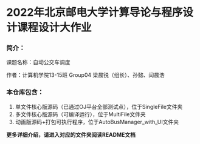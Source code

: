 # 2022年北京邮电大学计算导论与程序设计课程设计大作业

### 简介：

课题名称：自动公交车调度

作者：计算机学院13-15班 Group04 梁晨锐（组长）、孙懿、闫晨浩

### 本仓库包含：
1. 单文件核心版源码（已通过OJ平台全部测试点），位于SingleFile文件夹
2. 多文件核心版源码（可编译运行），位于MultiFile文件夹
3. 动画版源码+打包可执行程序，位于AutoBusManager_with_UI文件夹

**更多详细介绍，请进入对应的文件夹阅读README文档**
